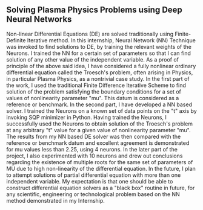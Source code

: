 ## Solving Plasma Physics Problems using Deep Neural Networks  
Non-linear Differential Equations (DE) are solved traditionally using Finite-Definite
Iterative method. In this internship, Neural Network (NN) Technique was invoked to find
solutions to DE, by training the relevant weights of the Neurons. I trained the NN for a
certain set of parameters so that I can find solution of any other value of the independent
variable.
As a proof of principle of the above said idea, I have considered a fully nonlinear ordinary
differential equation called the Troesch's problem, often arising in Physics, in particular
Plasma Physics, as a nontrivial case study.
In the first part of the work, I used the traditional Finite Difference Iterative Scheme to find
solution of the problem satisfying the boundary conditions for a set of values of nonlinearity
parameter "mu". This datum is considered as a reference or benchmark.
In the second part, I have developed a NN based solver. I trained the Neurons on a known
set of data points on the "t" axis by invoking SQP minimizer in Python. Having trained the
Neurons, I successfully used the Neurons to obtain solution of the Troesch's problem at any
arbitrary "t" value for a given value of nonlinearity parameter "mu".
The results from my NN based DE solver was then compared with the reference or
benchmark datum and excellent agreement is demonstrated for mu values less than 2.25,
using 4 neurons. In the later part of the project, I also experimented with 10 neurons and
drew out conclusions regarding the existence of multiple roots for the same set of parameters
of MU due to high non-linearity of the differential equation.
In the future, I plan to attempt solutions of partial differential equation with more than one
independent variable. My expectation is that one should be able to construct differential
equation solvers as a "black box" routine in future, for any scientific, engineering or
technological problem based on the NN method demonstrated in my Internship.

